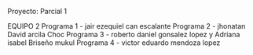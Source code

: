 
Proyecto: Parcial 1

EQUIPO 2
     Programa 1 - jair ezequiel can escalante
     Programa 2 - jhonatan David arcila Choc
     Programa 3 - roberto daniel gonsalez lopez y Adriana isabel Briseño mukul 
     Programa 4 - victor eduardo mendoza lopez 
